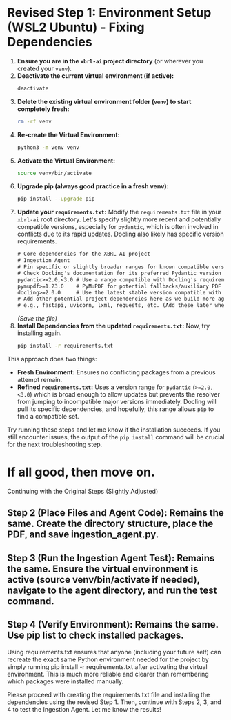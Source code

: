 # Revised Step 1: Environment Setup (WSL2 Ubuntu) - Fixing Dependencies

1.  **Ensure you are in the `xbrl-ai` project directory** (or wherever you created your `venv`).
2.  **Deactivate the current virtual environment (if active):**
    ```bash
    deactivate
    ```
3.  **Delete the existing virtual environment folder (`venv`) to start completely fresh:**
    ```bash
    rm -rf venv
    ```
4.  **Re-create the Virtual Environment:**
    ```bash
    python3 -m venv venv
    ```
5.  **Activate the Virtual Environment:**
    ```bash
    source venv/bin/activate
    ```
6.  **Upgrade pip (always good practice in a fresh venv):**
    ```bash
    pip install --upgrade pip
    ```
7.  **Update your `requirements.txt`:** Modify the `requirements.txt` file in your `xbrl-ai` root directory. Let's specify slightly more recent and potentially compatible versions, especially for `pydantic`, which is often involved in conflicts due to its rapid updates. Docling also likely has specific version requirements.
    ```txt
    # Core dependencies for the XBRL AI project
    # Ingestion Agent
    # Pin specific or slightly broader ranges for known compatible versions
    # Check Docling's documentation for its preferred Pydantic version
    pydantic>=2.0,<3.0 # Use a range compatible with Docling's requirements
    pymupdf>=1.23.0    # PyMuPDF for potential fallbacks/auxiliary PDF operations
    docling>=2.0.0     # Use the latest stable version compatible with your needs
    # Add other potential project dependencies here as we build more agents
    # e.g., fastapi, uvicorn, lxml, requests, etc. (Add these later when needed)
    ```
    *(Save the file)*
8.  **Install Dependencies from the updated `requirements.txt`:** Now, try installing again.
    ```bash
    pip install -r requirements.txt
    ```

This approach does two things:
*   **Fresh Environment:** Ensures no conflicting packages from a previous attempt remain.
*   **Refined `requirements.txt`:** Uses a version range for `pydantic` (`>=2.0,<3.0`) which is broad enough to allow updates but prevents the resolver from jumping to incompatible major versions immediately. Docling will pull its specific dependencies, and hopefully, this range allows `pip` to find a compatible set.

Try running these steps and let me know if the installation succeeds. If you still encounter issues, the output of the `pip install` command will be crucial for the next troubleshooting step.

# If all good, then move on.
Continuing with the Original Steps (Slightly Adjusted)

## Step 2 (Place Files and Agent Code): Remains the same. Create the directory structure, place the PDF, and save ingestion_agent.py.

## Step 3 (Run the Ingestion Agent Test): Remains the same. Ensure the virtual environment is active (source venv/bin/activate if needed), navigate to the agent directory, and run the test command.

## Step 4 (Verify Environment): Remains the same. Use pip list to check installed packages.
Using requirements.txt ensures that anyone (including your future self) can recreate the exact same Python environment needed for the project by simply running pip install -r requirements.txt after activating the virtual environment. This is much more reliable and clearer than remembering which packages were installed manually.

Please proceed with creating the requirements.txt file and installing the dependencies using the revised Step 1. Then, continue with Steps 2, 3, and 4 to test the Ingestion Agent. Let me know the results!